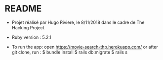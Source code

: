 # README

* Projet réalisé par Hugo Riviere, le 8/11/2018 dans le cadre de The Hacking Project

* Ruby version : 5.2.1

* To run the app: open https://movie-search-thp.herokuapp.com/
or
after git clone, run :
$ bundle install
$ rails db:migrate
$ rails s
